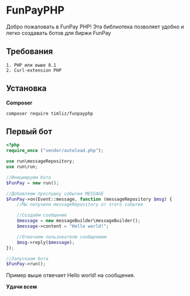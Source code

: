 # FunPayPHP
Добро пожаловать в FunPay PHP! Эта библиотека позволяет удобно и легко создавать ботов для биржи FunPay

## Требования
```
1. PHP или выше 8.1
2. Curl-extension PHP
```

## Установка
**Composer**
```
composer require timliz/funpayphp
```

## Первый бот
```php
<?php
require_once ("vendor/autoload.php");

use run\messageRepository;
use run\run;

//Инициируем бота
$FunPay = new run();

//Добавляем прослушку события MESSAGE
$FunPay->on(Event::message, function (messageRepository $msg) {
    //Мы получили messageRepository от этого события

    //Создаём сообщение
    $message = new messageBuilder\messageBuilder();
    $message->content = "Hello world!";

    //Отвечаем пользователю сообщением
    $msg->reply($message);
});

//Запускаем бота
$FunPay->run();
```

Пример выше отвечает Hello world! на сообщения.

**Удачи всем**
